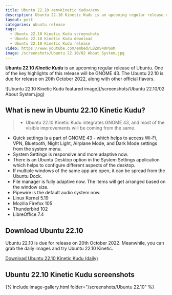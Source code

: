 ```yaml
---
title: Ubuntu 22.10 <em>Kinetic Kudu</em>
description: Ubuntu 22.10 Kinetic Kudu is an upcoming regular release of Ubuntu featuring GNOME 43. It offers a smoother and more productive desktop experience.
layout: post
categories: ubuntu release
tags: 
  - Ubuntu 22.10 Kinetic Kudu screenshots
  - Ubuntu 22.10 Kinetic Kudu download
  - Ubuntu 22.10 Kinetic Kudu release
video: https://www.youtube.com/embed/LBZnS40P6oM
image: /screenshots/Ubuntu 22.10/02 About System.jpg
---
```


**Ubuntu 22.10 <em>Kinetic Kudu</em>** is an upcoming regular release of Ubuntu. One of the key highlights of this release will be GNOME 43. The Ubuntu 22.10 is due for release on 20th October 2022, along with other official flavors.

![Ubuntu 22.10 Kinetic Kudu featured image](/screenshots/Ubuntu 22.10/02 About System.jpg)

## What is new in Ubuntu 22.10 Kinetic Kudu?

> - Ubuntu 22.10 Kinetic Kudu integrates GNOME 43, and most of the visible improvements will be coming from the same.
- Quick settings is a part of GNOME 43 - which helps to access Wi-Fi, VPN, Bluetooth, Night Light, Airplane Mode, and Dark Mode settings from the system menu.
- System Settings is responsive and more adaptive now.
- There is an Ubuntu Desktop option in the System Settings application which helps to configure different aspects of the desktop.
- If multiple windows of the same app are open, it can be spread from the Ubuntu Dock.
- File manager is fully adaptive now. The items will get arranged based on the window size.
- Pipewire is the default audio system now.
- Linux Kernel 5.19
- Mozilla Firefox 105
- Thunderbird 102
- LibreOffice 7.4

## Download Ubuntu 22.10
Ubuntu 22.10 is due for release on 20th October 2022. Meanwhile, you can grab the daily images and try Ubuntu 22.10 Kinetic.

<a href="https://cdimage.ubuntu.com/daily-live/current/" class="download">Download Ubuntu 22.10 Kinetic Kudu (daily)</a>

## Ubuntu 22.10 Kinetic Kudu screenshots

{% include image-gallery.html folder="/screenshots/Ubuntu 22.10" %}
